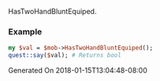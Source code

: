HasTwoHandBluntEquiped.
### Example

```perl
my $val = $mob->HasTwoHandBluntEquiped();
quest::say($val); # Returns bool
```


Generated On 2018-01-15T13:04:48-08:00